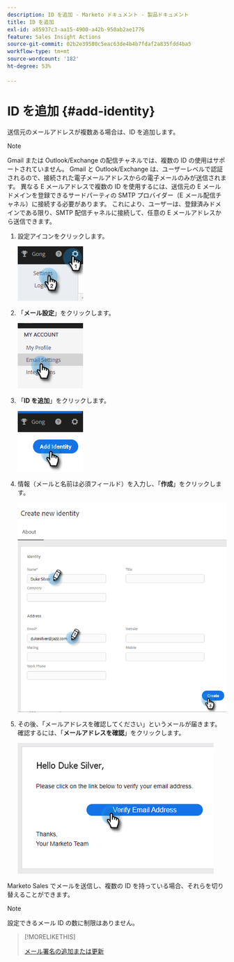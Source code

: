 ```yaml
---
description: ID を追加 - Marketo ドキュメント - 製品ドキュメント
title: ID を追加
exl-id: a85937c3-aa15-4900-a42b-950ab2ae1776
feature: Sales Insight Actions
source-git-commit: 02b2e39580c5eac63de4b4b7fdaf2a835fdd4ba5
workflow-type: tm+mt
source-wordcount: '182'
ht-degree: 53%

---
```


# ID を追加 {#add-identity}

送信元のメールアドレスが複数ある場合は、ID を追加します。

>[!NOTE]
>
>Gmail または Outlook/Exchange の配信チャネルでは、複数の ID の使用はサポートされていません。 Gmail と Outlook/Exchange は、ユーザーレベルで認証されるので、接続された電子メールアドレスからの電子メールのみが送信されます。 異なる E メールアドレスで複数の ID を使用するには、送信元の E メールドメインを登録できるサードパーティの SMTP プロバイダー（E メール配信チャネル）に接続する必要があります。 これにより、ユーザーは、登録済みドメインである限り、SMTP 配信チャネルに接続して、任意の E メールアドレスから送信できます。

1. 設定アイコンをクリックします。

   ![](assets/add-identity-1.png)

1. 「**メール設定**」をクリックします。

   ![](assets/add-identity-2.png)

1. 「**ID を追加**」をクリックします。

   ![](assets/add-identity-3.png)

1. 情報（メールと名前は必須フィールド）を入力し、「**作成**」をクリックします。

   ![](assets/add-identity-4.png)

1. その後、「メールアドレスを確認してください」というメールが届きます。確認するには、「**メールアドレスを確認**」をクリックします。

   ![](assets/add-identity-5.png)

Marketo Sales でメールを送信し、複数の ID を持っている場合、それらを切り替えることができます。

>[!NOTE]
>
>設定できるメール ID の数に制限はありません。

>[!MORELIKETHIS]
>
>[メール署名の追加または更新](/help/marketo/product-docs/marketo-sales-insight/actions/getting-started/email-settings/add-or-update-your-email-signature.md)
